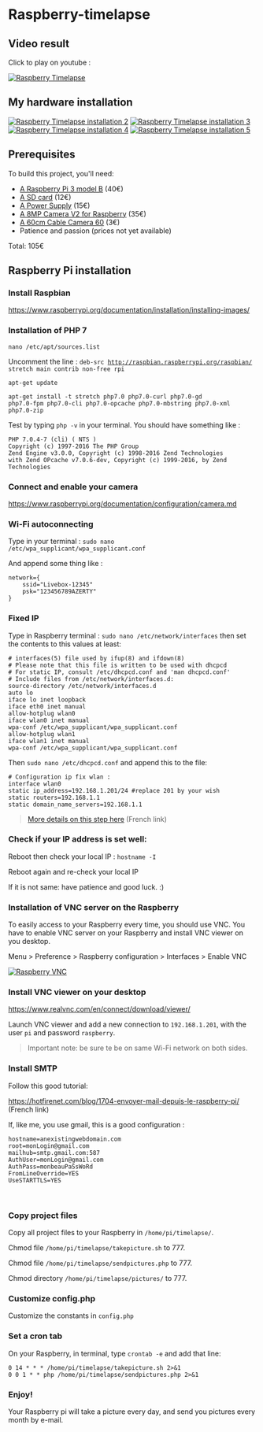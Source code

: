 # Raspberry-timelapse
## Video result
Click to play on youtube :

[![Raspberry Timelapse](masterofolympus.com/timelapse.gif)](masterofolympus.com/timelapse.gif)

## My hardware installation

[![Raspberry Timelapse installation 2](https://i.imgur.com/9k6PtO4.jpg)](https://i.imgur.com/9k6PtO4.jpg)
[![Raspberry Timelapse installation 3](https://i.imgur.com/ypKQSn0.jpg)](https://i.imgur.com/ypKQSn0.jpg)
[![Raspberry Timelapse installation 4](https://i.imgur.com/hfO7SQW.jpg)](https://i.imgur.com/hfO7SQW.jpg)
[![Raspberry Timelapse installation 5](https://i.imgur.com/iuf27CX.jpg)](https://i.imgur.com/iuf27CX.jpg)

## Prerequisites
To build this project, you'll need:
* [A Raspberry Pi 3 model B](https://www.adafruit.com/product/3055) (40€)
* [A SD card](http://boutique.semageek.com/fr/773-micro-sd-16-gb-avec-adaptater-sd-et-os-noobs.html) (12€)
* [A Power Supply](http://boutique.semageek.com/fr/723-alimentation-raspberry-pi3-5v-25a-micro-usb.html) (15€)
* [A 8MP Camera V2 for Raspberry](http://boutique.semageek.com/fr/781-module-camera-8mp-v2-pour-raspberry-pi.html) (35€)
* [A 60cm Cable Camera 60](http://boutique.semageek.com/fr/365-cable-flex-610mm-pour-camera-raspberry-pi.html) (3€)
* Patience and passion (prices not yet available)

Total: 105€
##
## Raspberry Pi installation
### Install Raspbian
https://www.raspberrypi.org/documentation/installation/installing-images/

### Installation of PHP 7
<code>nano /etc/apt/sources.list</code> 

Uncomment the line : 
<code>deb-src http://raspbian.raspberrypi.org/raspbian/ stretch main contrib non-free rpi</code> 

<code>apt-get update</code> 

<code>apt-get install -t stretch php7.0 php7.0-curl php7.0-gd php7.0-fpm php7.0-cli php7.0-opcache php7.0-mbstring php7.0-xml php7.0-zip</code> 

Test by typing <code>php -v</code> in your terminal. You should have something like :

```
PHP 7.0.4-7 (cli) ( NTS )  
Copyright (c) 1997-2016 The PHP Group  
Zend Engine v3.0.0, Copyright (c) 1998-2016 Zend Technologies  
with Zend OPcache v7.0.6-dev, Copyright (c) 1999-2016, by Zend Technologies
```


### Connect and enable your camera
https://www.raspberrypi.org/documentation/configuration/camera.md

### Wi-Fi autoconnecting
Type in your terminal :
<code>sudo nano /etc/wpa_supplicant/wpa_supplicant.conf</code>
 
 And append some thing like :
 
```
network={  
    ssid="Livebox-12345"  
    psk="123456789AZERTY"  
}
```

### Fixed IP
Type in Raspberry terminal :
`sudo nano /etc/network/interfaces` then set the contents to this values at least:
```
# interfaces(5) file used by ifup(8) and ifdown(8)
# Please note that this file is written to be used with dhcpcd
# For static IP, consult /etc/dhcpcd.conf and 'man dhcpcd.conf'
# Include files from /etc/network/interfaces.d:
source-directory /etc/network/interfaces.d
auto lo
iface lo inet loopback
iface eth0 inet manual
allow-hotplug wlan0
iface wlan0 inet manual
wpa-conf /etc/wpa_supplicant/wpa_supplicant.conf
allow-hotplug wlan1
iface wlan1 inet manual
wpa-conf /etc/wpa_supplicant/wpa_supplicant.conf
```

Then `sudo nano /etc/dhcpcd.conf` and append this to the file:
```
# Configuration ip fix wlan :
interface wlan0
static ip_address=192.168.1.201/24 #replace 201 by your wish
static routers=192.168.1.1
static domain_name_servers=192.168.1.1
```
> [More details on this step here](http://limen-arcanum.fr/2016/03/raspberry-3-et-ip-fixe-en-wifi/) (French link)


### Check if your IP address is set well:
Reboot then check your local IP : `hostname -I`

Reboot again and re-check your local IP

If it is not same: have patience and good luck. :)



### Installation of VNC server on the Raspberry
To easily access to your Raspberry every time, you should use VNC. You have to enable VNC server on your Raspberry and install VNC viewer on you desktop.

Menu > Preference > Raspberry configuration > Interfaces > Enable VNC


[![Raspberry VNC](https://image.ibb.co/cMPMny/raspberry_vnc.jpg)](https://image.ibb.co/cMPMny/raspberry_vnc.jpg)

### Install VNC viewer on your desktop
https://www.realvnc.com/en/connect/download/viewer/

Launch VNC viewer and add a new connection to `192.168.1.201`, with the user `pi` and password `raspberry`.

> Important note: be sure te be on same Wi-Fi network on both sides.

### Install SMTP
Follow this good tutorial:

https://hotfirenet.com/blog/1704-envoyer-mail-depuis-le-raspberry-pi/ (French link)


If, like me, you use gmail, this is a good configuration :
```
hostname=anexistingwebdomain.com
root=monLogin@gmail.com
mailhub=smtp.gmail.com:587
AuthUser=monLogin@gmail.com
AuthPass=monbeauPaSsWoRd
FromLineOverride=YES
UseSTARTTLS=YES
```

<br>

### Copy project files
Copy all project files to your Raspberry in `/home/pi/timelapse/`.

Chmod file `/home/pi/timelapse/takepicture.sh` to 777.

Chmod file `/home/pi/timelapse/sendpictures.php` to 777.

Chmod directory `/home/pi/timelapse/pictures/` to 777.

### Customize config.php
Customize the constants in `config.php`

### Set a cron tab
On your Raspberry, in terminal, type `crontab -e` and add that line:
```
0 14 * * * /home/pi/timelapse/takepicture.sh 2>&1
0 0 1 * * php /home/pi/timelapse/sendpictures.php 2>&1
```

### Enjoy!
Your Raspberry pi will take a picture every day, and send you pictures every month by e-mail.
